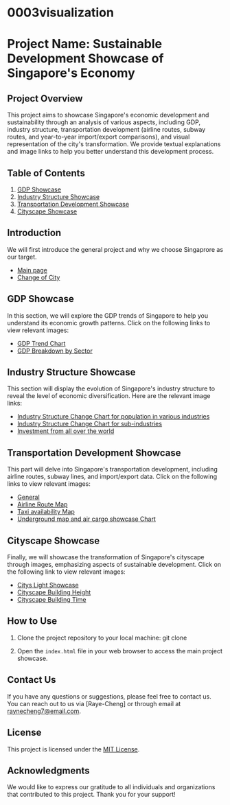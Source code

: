 # 0003visualization
# Project Name: Sustainable Development Showcase of Singapore's Economy

## Project Overview
This project aims to showcase Singapore's economic development and sustainability through an analysis of various aspects, including GDP, industry structure, transportation development (airline routes, subway routes, and year-to-year import/export comparisons), and visual representation of the city's transformation. We provide textual explanations and image links to help you better understand this development process.

## Table of Contents
1. [GDP Showcase](#gdp-showcase)
2. [Industry Structure Showcase](#industry-structure-showcase)
3. [Transportation Development Showcase](#transportation-development-showcase)
4. [Cityscape Showcase](#cityscape-showcase)

## Introduction
We will first introduce the general project and why we choose Singaprore as our target.

- [Main page](pic/index.png)
- [Change of City](pic/introduction.png)

## GDP Showcase
In this section, we will explore the GDP trends of Singapore to help you understand its economic growth patterns. Click on the following links to view relevant images:
- [GDP Trend Chart](pic/GDP_change.png)
- [GDP Breakdown by Sector](pic/GDP_growth.png)

## Industry Structure Showcase
This section will display the evolution of Singapore's industry structure to reveal the level of economic diversification. Here are the relevant image links:
- [Industry Structure Change Chart for population in various industries](pic/industry1.png)
- [Industry Structure Change Chart for sub-industries](pic/industry2.png)
- [Investment from all over the world](pic/investment.png)


## Transportation Development Showcase
This part will delve into Singapore's transportation development, including airline routes, subway lines, and import/export data. Click on the following links to view relevant images:
- [General](pic/transportation.png)
- [Airline Route Map](pic/Airline.png)
- [Taxi availability Map](pic/taxi.png)
- [Underground map and air cargo showcase Chart](pic/underground.png)

## Cityscape Showcase
Finally, we will showcase the transformation of Singapore's cityscape through images, emphasizing aspects of sustainable development. Click on the following link to view relevant images:
- [Citys Light Showcase](pic/light.png)
- [Cityscape Building Height](pic/appearance1.png)
- [Cityscape Building Time](pic/appearance2.png)

## How to Use
1. Clone the project repository to your local machine:
git clone

2. Open the `index.html` file in your web browser to access the main project showcase.

## Contact Us
If you have any questions or suggestions, please feel free to contact us. You can reach out to us via [Raye-Cheng] or through email at raynecheng7@email.com.

## License
This project is licensed under the [MIT License](LICENSE).

## Acknowledgments
We would like to express our gratitude to all individuals and organizations that contributed to this project. Thank you for your support!

